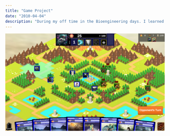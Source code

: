 ```yaml
---
title: "Game Project"
date: "2010-04-04"
description: "During my off time in the Bioengineering days. I learned to code with the mentorship of my brother. During that time we built the game-project together. Written in Unity/C#, the game combines aspects of boardgame-style play (similar to chess), with multi-functional pieces mixed with a card game. Cards are drawn and used to summon units to the board, and each unit summoned contained unique functioning abilities. Using UDP in a .NET framework allowed the game local playability. Functionally the game works as intended, with 4 decks to choose from."
---
```


![GameProject](../images/gameproject.png)
